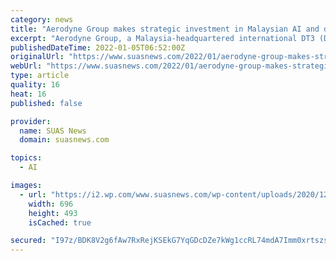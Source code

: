 ```yaml
---
category: news
title: "Aerodyne Group makes strategic investment in Malaysian AI and data analytics company – Synapse Innovation Sdn Bhd"
excerpt: "Aerodyne Group, a Malaysia-headquartered international DT3 (Drone Tech, Data Tech, and Digital Transformation) solutions provider has signed an agreement to acquire a principal stake in Malaysia-based AI and Data Analytics company,"
publishedDateTime: 2022-01-05T06:52:00Z
originalUrl: "https://www.suasnews.com/2022/01/aerodyne-group-makes-strategic-investment-in-malaysian-ai-and-data-analytics-company-synapse-innovation-sdn-bhd/"
webUrl: "https://www.suasnews.com/2022/01/aerodyne-group-makes-strategic-investment-in-malaysian-ai-and-data-analytics-company-synapse-innovation-sdn-bhd/"
type: article
quality: 16
heat: 16
published: false

provider:
  name: SUAS News
  domain: suasnews.com

topics:
  - AI

images:
  - url: "https://i2.wp.com/www.suasnews.com/wp-content/uploads/2020/12/aerodyne-logo.jpg?resize=696%2C493&ssl=1"
    width: 696
    height: 493
    isCached: true

secured: "I97z/BDK8V2g6fAw7RxRejKSEkG7YqGDcDZe7kWg1ccRL74mdA7Imm0xrtszssDrwh4fWrp1oFkcAO5hh/zL5q1Nvcawi0mvH2gEjwKlQdFkyxdvFngpxSzd/KQgerspQK0iI/Db9S6kdK3XsGd3ep9nYu0X+vqyqZzCVi/LIeRp51C3YGHLnENiP33Q1apEsCtoLXzCgMy9U8F3JpcCj162pJaB5hloYvxvDtc11vbz2PrDeUOZIAzLflLGJEM0YTMyMGxRmFtX1yqLnkzRkLl48LkNfsD7iGpbl7vQ7gp/TR5BZopjicaCKfy++elQ1YAvVwoVfKg19vuMoffY0mfx08R1NHSHgdAVRBpYrxw=;PCXr/0a1cjV2GdRWhaVaiQ=="
---
```


